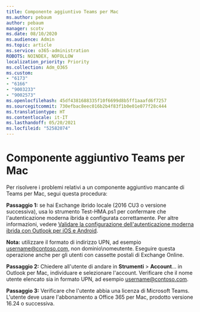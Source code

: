 ```yaml
---
title: Componente aggiuntivo Teams per Mac
ms.author: pebaum
author: pebaum
manager: scotv
ms.date: 08/10/2020
ms.audience: Admin
ms.topic: article
ms.service: o365-administration
ROBOTS: NOINDEX, NOFOLLOW
localization_priority: Priority
ms.collection: Adm_O365
ms.custom:
- "6173"
- "6166"
- "9003233"
- "9002573"
ms.openlocfilehash: 45df4381688335f10f6699d8b5ff1aaafd6f7257
ms.sourcegitcommit: 730efbac8eec016b2b4f83f1b0e01e077f28c444
ms.translationtype: HT
ms.contentlocale: it-IT
ms.lasthandoff: 05/20/2021
ms.locfileid: "52582074"
---
```

# <a name="teams-add-in-for-mac"></a>Componente aggiuntivo Teams per Mac

Per risolvere i problemi relativi a un componente aggiuntivo mancante di Teams per Mac, segui questa procedura:

**Passaggio 1:** se hai Exchange ibrido locale (2016 CU3 o versione successiva), usa lo strumento Test-HMA.ps1 per confermare che l'autenticazione moderna ibrida è configurata correttamente. Per altre informazioni, vedere [Validare la configurazione dell'autenticazione moderna ibrida con Outlook per iOS e Android](https://aka.ms/TestHMAEAS).  

**Nota:** utilizzare il formato di indirizzo UPN, ad esempio [username@contoso.com](mailto:username@contoso.com), non dominio\nomeutente. Eseguire questa operazione anche per gli utenti con cassette postali di Exchange Online.

**Passaggio 2:** Chiedere all'utente di andare in **Strumenti** > **Account**... in Outlook per Mac, individuare e selezionare l'account. Verificare che il nome utente elencato sia in formato UPN, ad esempio [username@contoso.com](mailto:username@contoso.com).

**Passaggio 3:** Verificare che l'utente abbia una licenza di Microsoft Teams. L'utente deve usare l'abbonamento a Office 365 per Mac, prodotto versione 16.24 o successiva.